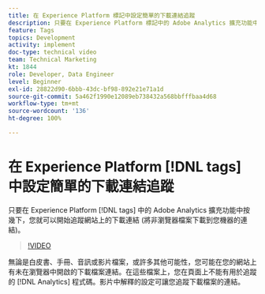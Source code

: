 ```yaml
---
title: 在 Experience Platform 標記中設定簡單的下載連結追蹤
description: 只要在 Experience Platform 標記中的 Adobe Analytics 擴充功能中按幾下，您就可以開始追蹤網站上的下載連結 (將非瀏覽器檔案下載到您機器的連結)。
feature: Tags
topics: Development
activity: implement
doc-type: technical video
team: Technical Marketing
kt: 1844
role: Developer, Data Engineer
level: Beginner
exl-id: 28822d90-6bbb-43dc-bf98-892e21e71a1d
source-git-commit: 5a462f1990e12089eb738432a568bbfffbaa4d68
workflow-type: tm+mt
source-wordcount: '136'
ht-degree: 100%

---
```


# 在 Experience Platform [!DNL tags] 中設定簡單的下載連結追蹤

只要在 Experience Platform [!DNL tags] 中的 Adobe Analytics 擴充功能中按幾下，您就可以開始追蹤網站上的下載連結 (將非瀏覽器檔案下載到您機器的連結)。

>[!VIDEO](https://video.tv.adobe.com/v/3429928/?quality=12&learn=on&captions=chi_hant)

無論是白皮書、手冊、音訊或影片檔案，或許多其他可能性，您可能在您的網站上有未在瀏覽器中開啟的下載檔案連結。在這些檔案上，您在頁面上不能有用於追蹤的 [!DNL Analytics] 程式碼。影片中解釋的設定可讓您追蹤下載檔案的連結。
